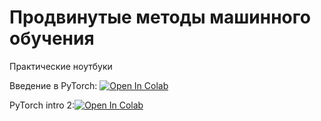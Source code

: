 # Продвинутые методы машинного обучения
Практические ноутбуки

Введение в PyTorch: [![Open In Colab](https://colab.research.google.com/assets/colab-badge.svg)](https://colab.research.google.com/github/dvpolyakov/ml_course/blob/master/Pytorch_tutorial.ipynb)

PyTorch intro 2:[![Open In Colab](https://colab.research.google.com/assets/colab-badge.svg)](https://colab.research.google.com/github/dvpolyakov/ml_course/blob/master/pytorch_tutorial.ipynb)

